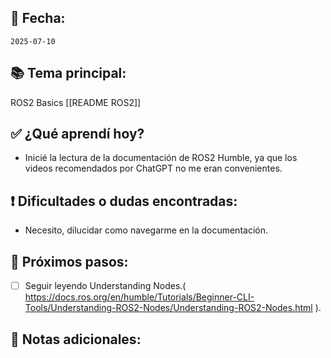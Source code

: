 ## 📅 Fecha:
`2025-07-10`

## 📚 Tema principal:
ROS2 Basics [[README ROS2]]

## ✅ ¿Qué aprendí hoy?
- Inicié la lectura de la documentación de ROS2 Humble, ya que los videos recomendados por ChatGPT no me eran convenientes.

## ❗ Dificultades o dudas encontradas:
- Necesito, dilucidar como navegarme en la documentación.

## 🎯 Próximos pasos:
- [ ] Seguir leyendo Understanding Nodes.( https://docs.ros.org/en/humble/Tutorials/Beginner-CLI-Tools/Understanding-ROS2-Nodes/Understanding-ROS2-Nodes.html ).

## 💬 Notas adicionales:
